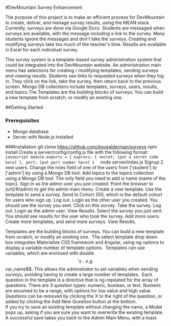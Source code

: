 #DevMountain Survey Enhancement
 
The purpose of this project is to make an efficient process for DevMountain to create, deliver, and manage survey results, using the MEAN stack. Currently, surveys are done via Google Docs. Students are messaged when surveys are available, with the message including a link to the survey. Many students ignore the messages and don't take the surveys. Creating and modifying surveys take too much of the teacher's time. Results are available in Excel for each individual survey.

This survey system is a template-based survey administration system that could be integrated into the DevMountain website. An administration main menu has selections for creating / modifying templates, sending surveys and viewing results. Students see links to requested surveys when they log in. They click on the link, take the survey, then return back to the previous screen. Mongo DB collections include templates, surveys, users, results, and topics.The Templates are the building blocks of surveys. You can build a new template from scratch, or modify an existing one.

##Getting Started
### Prerequisites
 - Mongo database.
 -  Server with Node.js installed

###Installation
 git clone https://github.com/dougalderman/surveys
 npm install
 Create a server/config/config.js file with the following format:
	 ```javascript
	     module.exports = {
	        express: {
	            secret: [put a secret code here]
	        },
	        port: [put port number here] } 
	```
node server/index.js
Signup 2 new users.
Change the roles field of one of the users from ['student'] to ['admin'] by using a Mongo DB tool.
Add topics to the topics collection using a Mongo DB tool. The only field you need to add is name (name of the topic).
Sign in as the admin user you just created.
Point the browser to [url]/#/admin to get the admin main menu.
Create a new template.
Use the template to send a survey. Send to Cohort 350, which is the default cohort for users who sign up.
Log out. Login as the other user you created. You should see the survey you sent. Click on this survey.
Take the survey.
Log out. Login as the admin user. View Results. Select the survey you just sent. You should see results for the user who took the survey.
Add more users. Create more templates, and send more surveys. View Results. 

 
Templates are the building blocks of surveys. You can build a new template from scratch, or modify an existing one.
    <img ng-src="images/create_modify_template_entry.jpg">
The select template drop down box integrates Materialize CSS framework and Angular, using ng-options to display a variable number of template options.
    <img ng-src="images/create_modify_template_dropdown.jpg">
Templates can use variables, which are enclosed with double $$'s: e.g. $$var_name$$. This allows the adminstrator to set variables when sending surveys, avoiding having to create a large number of templates. 
    <img ng-src="images/create_modify_template_variables.jpg">
 Each question in the template is a directive that is ng-repeated for the array of questions. There are 3 question types: numeric, boolean, or text. Numeric are assumed to be a range, with options for low value and high value. Questions can be removed by clicking the X to the right of the question, or added by clicking the Add New Question button at the bottom.
    <img ng-src="images/create_modify_template_question.jpg">  
 If you try to save an existing template without changing the name, a Modal pops up, asking if you are sure you want to overwrite the existing template. A successful save takes you back to the Admin Main Menu, with a toast.
    



